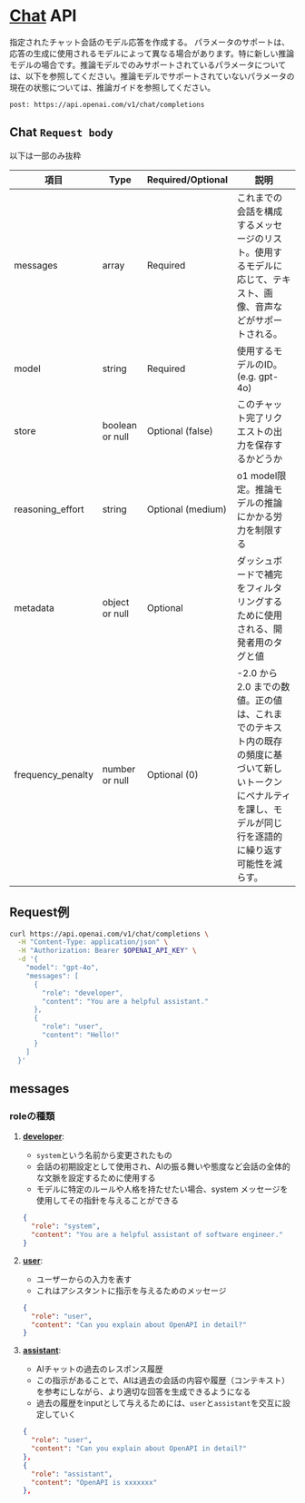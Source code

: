 # [Chat](https://platform.openai.com/docs/api-reference/chat) API

指定されたチャット会話のモデル応答を作成する。
パラメータのサポートは、応答の生成に使用されるモデルによって異なる場合があります。特に新しい推論モデルの場合です。推論モデルでのみサポートされているパラメータについては、以下を参照してください。推論モデルでサポートされていないパラメータの現在の状態については、推論ガイドを参照してください。

`post: https://api.openai.com/v1/chat/completions`

## Chat `Request body`

以下は一部のみ抜粋

| 項目              | Type            | Required/Optional | 説明                                                                                                                                                             |
| ----------------- | --------------- | ----------------- | ---------------------------------------------------------------------------------------------------------------------------------------------------------------- |
| messages          | array           | Required          | これまでの会話を構成するメッセージのリスト。使用するモデルに応じて、テキスト、画像、音声などがサポートされる。                                                   |
| model             | string          | Required          | 使用するモデルのID。(e.g. gpt-4o)                                                                                                                                |
| store             | boolean or null | Optional (false)  | このチャット完了リクエストの出力を保存するかどうか                                                                                                               |
| reasoning_effort  | string          | Optional (medium) | o1 model限定。推論モデルの推論にかかる労力を制限する                                                                                                             |
| metadata          | object or null  | Optional          | ダッシュボードで補完をフィルタリングするために使用される、開発者用のタグと値                                                                                     |
| frequency_penalty | number or null  | Optional (0)      | -2.0 から 2.0 までの数値。正の値は、これまでのテキスト内の既存の頻度に基づいて新しいトークンにペナルティを課し、モデルが同じ行を逐語的に繰り返す可能性を減らす。 |

## Request例

```sh
curl https://api.openai.com/v1/chat/completions \
  -H "Content-Type: application/json" \
  -H "Authorization: Bearer $OPENAI_API_KEY" \
  -d '{
    "model": "gpt-4o",
    "messages": [
      {
        "role": "developer",
        "content": "You are a helpful assistant."
      },
      {
        "role": "user",
        "content": "Hello!"
      }
    ]
  }'
```

## messages

### roleの種類

1. **[developer](https://platform.openai.com/docs/guides/text-generation/system-messages#developer-messages)**:
   - `system`という名前から変更されたもの
   - 会話の初期設定として使用され、AIの振る舞いや態度など会話の全体的な文脈を設定するために使用する
   - モデルに特定のルールや人格を持たせたい場合、system メッセージを使用してその指針を与えることができる

   ```json
   {
     "role": "system",
     "content": "You are a helpful assistant of software engineer."
   }
   ```

2. **[user](https://platform.openai.com/docs/guides/text-generation/system-messages#user-messages)**:
   - ユーザーからの入力を表す
   - これはアシスタントに指示を与えるためのメッセージ

   ```json
   {
     "role": "user",
     "content": "Can you explain about OpenAPI in detail?"
   }
   ```

3. **[assistant](https://platform.openai.com/docs/guides/text-generation/system-messages#assistant-messages)**:
   - AIチャットの過去のレスポンス履歴
   - この指示があることで、AIは過去の会話の内容や履歴（コンテキスト）を参考にしながら、より適切な回答を生成できるようになる
   - 過去の履歴をinputとして与えるためには、`user`と`assistant`を交互に設定していく

   ```json
   {
     "role": "user",
     "content": "Can you explain about OpenAPI in detail?"
   },
   {
     "role": "assistant",
     "content": "OpenAPI is xxxxxxx"
   },
   ```
